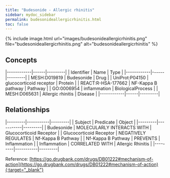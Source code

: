 ```yaml
---
title: "Budesonide - Allergic rhinitis"
sidebar: mydoc_sidebar
permalink: budesonideallergicrhinitis.html
toc: false 
---
```


{% include image.html url="images/budesonideallergicrhinitis.png" file="budesonideallergicrhinitis.png" alt="budesonideallergicrhinitis" %}

## Concepts

|------------|------|---------|
| Identifier | Name | Type    |
|------------|------|---------|
| MESH:D019819 | Budesonide | Drug |
| UniProt:P04150 | glucocorticoid receptor | Protein |
| REACT:R-HSA-177662 | NF-Kappa B pathway | Pathway |
| GO:0006954 | inflammation | BiologicalProcess |
| MESH:D065631 | Allergic rhinitis | Disease |
|------------|------|---------|

## Relationships

|---------|-----------|---------|
| Subject | Predicate | Object  |
|---------|-----------|---------|
| Budesonide | MOLECULARLY INTERACTS WITH | Glucocorticoid Receptor |
| Glucocorticoid Receptor | NEGATIVELY REGULATES | Nf-Kappa B Pathway |
| Nf-Kappa B Pathway | PREVENTS | Inflammation |
| Inflammation | CORRELATED WITH | Allergic Rhinitis |
|---------|-----------|---------|

Reference: [https://go.drugbank.com/drugs/DB01222#mechanism-of-action](https://go.drugbank.com/drugs/DB01222#mechanism-of-action){:target="_blank"}